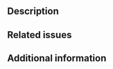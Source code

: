 <!-- Thank you for contributing to Ray! 🚀 -->
<!-- Please review https://docs.ray.io/en/master/ray-contribute/getting-involved.html before opening a pull request. -->
<!-- 💡 Tip: Mark as draft if you want early feedback, or ready for review when it's complete -->

## Description
<!-- Briefly describe what this PR accomplishes and why it's needed -->

## Related issues
<!-- Link related issues: "Fixes #1234", "Closes #1234", or "Related to #1234" -->

## Additional information
<!-- Optional: Add implementation details, API changes, usage examples, screenshots, etc. -->
